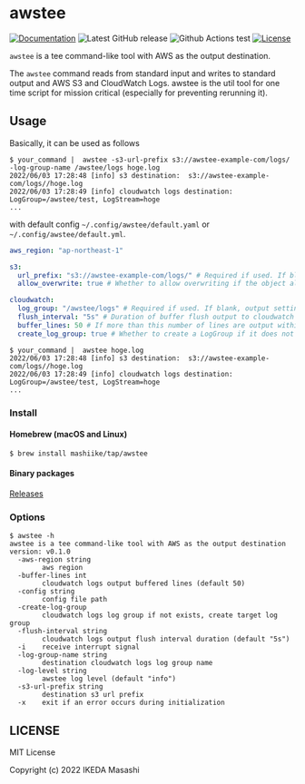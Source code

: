 # awstee

[![Documentation](https://godoc.org/github.com/mashiike/awstee?status.svg)](https://godoc.org/github.com/mashiike/awstee)
![Latest GitHub release](https://img.shields.io/github/release/mashiike/awstee.svg)
![Github Actions test](https://github.com/mashiike/awstee/workflows/Test/badge.svg?branch=main)
[![License](https://img.shields.io/badge/license-MIT-blue.svg)](https://github.com/mashiike/awstee/blob/master/LICENSE)

`awstee` is a tee command-like tool with AWS as the output destination.

The `awstee` command reads from standard input and writes to standard output and AWS S3 and CloudWatch Logs.
awstee is the util tool for one time script for mission critical (especially for preventing rerunning it).

## Usage 

Basically, it can be used as follows
```shell
$ your_command |  awstee -s3-url-prefix s3://awstee-example-com/logs/  -log-group-name /awstee/logs hoge.log
2022/06/03 17:28:48 [info] s3 destination:  s3://awstee-example-com/logs//hoge.log
2022/06/03 17:28:49 [info] cloudwatch logs destination:  LogGroup=/awstee/test, LogStream=hoge
...
```

with default config `~/.config/awstee/default.yaml` or `~/.config/awstee/default.yml`.

```yaml
aws_region: "ap-northeast-1"

s3:
  url_prefix: "s3://awstee-example-com/logs/" # Required if used. If blank, output setting is turned off
  allow_overwrite: true # Whether to allow overwriting if the object already exists

cloudwatch:
  log_group: "/awstee/logs" # Required if used. If blank, output setting is turned off
  flush_interval: "5s" # Duration of buffer flush output to cloudwatch logs
  buffer_lines: 50 # If more than this number of lines are output within the flush period, it is output once to Cloudwatch logs.
  create_log_group: true # Whether to create a LogGroup if it does not exist
```

```shell
$ your_command |  awstee hoge.log
2022/06/03 17:28:48 [info] s3 destination:  s3://awstee-example-com/logs//hoge.log
2022/06/03 17:28:49 [info] cloudwatch logs destination:  LogGroup=/awstee/test, LogStream=hoge
...
```

### Install 
#### Homebrew (macOS and Linux)

```console
$ brew install mashiike/tap/awstee
```
#### Binary packages

[Releases](https://github.com/mashiike/awstee/releases)

### Options

```shell
$ awstee -h    
awstee is a tee command-like tool with AWS as the output destination
version: v0.1.0 
  -aws-region string
        aws region
  -buffer-lines int
        cloudwatch logs output buffered lines (default 50)
  -config string
        config file path
  -create-log-group
        cloudwatch logs log group if not exists, create target log group
  -flush-interval string
        cloudwatch logs output flush interval duration (default "5s")
  -i    receive interrupt signal
  -log-group-name string
        destination cloudwatch logs log group name
  -log-level string
        awstee log level (default "info")
  -s3-url-prefix string
        destination s3 url prefix
  -x    exit if an error occurs during initialization
```

## LICENSE

MIT License

Copyright (c) 2022 IKEDA Masashi
